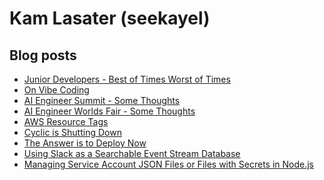 # Kam Lasater (seekayel)


## Blog posts
<!-- BLOG-POST-LIST:START -->
- [Junior Developers - Best of Times Worst of Times](https://kamlasater.com/blog/2025/06/09/best-of-times-worst-of-times/)
- [On Vibe Coding](https://kamlasater.com/blog/2025/03/18/on-vibe-coding/)
- [AI Engineer Summit - Some Thoughts](https://kamlasater.com/blog/2025/02/20/ai-engineer-summit-thoughts/)
- [AI Engineer Worlds Fair - Some Thoughts](https://kamlasater.com/blog/2024/06/27/ai-engineer-conference-thoughts/)
- [AWS Resource Tags](https://kamlasater.com/blog/2024/05/28/aws-tagging/)
- [Cyclic is Shutting Down](https://kamlasater.com/blog/cyclic-is-shutting-down/)
- [The Answer is to Deploy Now](https://kamlasater.com/blog/deploy-now/)
- [Using Slack as a Searchable Event Stream Database](https://kamlasater.com/blog/slack-as-searchable-db/)
- [Managing Service Account JSON Files or Files with Secrets in Node.js](https://kamlasater.com/blog/managing-service-account-credentials-json-files/)
<!-- BLOG-POST-LIST:END -->

